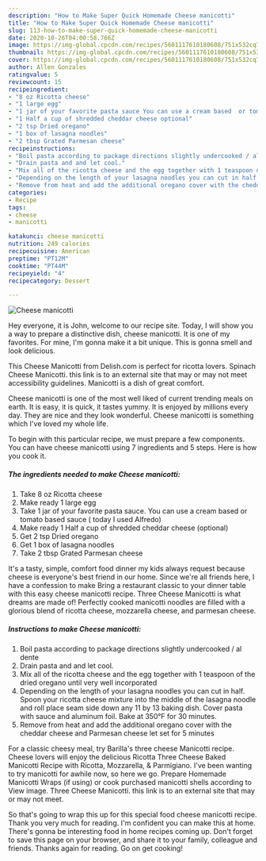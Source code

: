 ```yaml
---
description: "How to Make Super Quick Homemade Cheese manicotti"
title: "How to Make Super Quick Homemade Cheese manicotti"
slug: 113-how-to-make-super-quick-homemade-cheese-manicotti
date: 2020-10-26T04:00:58.766Z
image: https://img-global.cpcdn.com/recipes/5601117610180608/751x532cq70/cheese-manicotti-recipe-main-photo.jpg
thumbnail: https://img-global.cpcdn.com/recipes/5601117610180608/751x532cq70/cheese-manicotti-recipe-main-photo.jpg
cover: https://img-global.cpcdn.com/recipes/5601117610180608/751x532cq70/cheese-manicotti-recipe-main-photo.jpg
author: Allen Gonzales
ratingvalue: 5
reviewcount: 15
recipeingredient:
- "8 oz Ricotta cheese"
- "1 large egg"
- "1 jar of your favorite pasta sauce You can use a cream based  or tomato based sauce  today I used Alfredo"
- "1 Half a cup of shredded cheddar cheese optional"
- "2 tsp Dried oregano"
- "1 box of lasagna noodles"
- "2 tbsp Grated Parmesan cheese"
recipeinstructions:
- "Boil pasta according to package directions slightly undercooked / al dente"
- "Drain pasta and and let cool."
- "Mix all of the ricotta cheese and the egg together with 1 teaspoon of the dried oregano until very well incorporated"
- "Depending on the length of your lasagna noodles you can cut in half. Spoon your ricotta cheese mixture into the middle of the lasagna noodle and roll place seam side down any 11 by 13 baking dish. Cover  pasta with  sauce and aluminum foil.  Bake at 350°F for 30 minutes."
- "Remove from heat and add the additional oregano cover with the cheddar cheese and Parmesan cheese let set for 5 minutes"
categories:
- Recipe
tags:
- cheese
- manicotti

katakunci: cheese manicotti 
nutrition: 249 calories
recipecuisine: American
preptime: "PT12M"
cooktime: "PT44M"
recipeyield: "4"
recipecategory: Dessert

---
```



![Cheese manicotti](https://img-global.cpcdn.com/recipes/5601117610180608/751x532cq70/cheese-manicotti-recipe-main-photo.jpg)

Hey everyone, it is John, welcome to our recipe site. Today, I will show you a way to prepare a distinctive dish, cheese manicotti. It is one of my favorites. For mine, I'm gonna make it a bit unique. This is gonna smell and look delicious.

This Cheese Manicotti from Delish.com is perfect for ricotta lovers. Spinach Cheese Manicotti. this link is to an external site that may or may not meet accessibility guidelines. Manicotti is a dish of great comfort.

Cheese manicotti is one of the most well liked of current trending meals on earth. It is easy, it is quick, it tastes yummy. It is enjoyed by millions every day. They are nice and they look wonderful. Cheese manicotti is something which I've loved my whole life.


To begin with this particular recipe, we must prepare a few components. You can have cheese manicotti using 7 ingredients and 5 steps. Here is how you cook it.

<!--inarticleads1-->

##### The ingredients needed to make Cheese manicotti:

1. Take 8 oz Ricotta cheese
1. Make ready 1 large egg
1. Take 1 jar of your favorite pasta sauce. You can use a cream based  or tomato based sauce ( today I used Alfredo)
1. Make ready 1 Half a cup of shredded cheddar cheese (optional)
1. Get 2 tsp Dried oregano
1. Get 1 box of lasagna noodles
1. Take 2 tbsp Grated Parmesan cheese


It&#39;s a tasty, simple, comfort food dinner my kids always request because cheese is everyone&#39;s best friend in our home. Since we&#39;re all friends here, I have a confession to make Bring a restaurant classic to your dinner table with this easy cheese manicotti recipe. Three Cheese Manicotti is what dreams are made of! Perfectly cooked manicotti noodles are filled with a glorious blend of ricotta cheese, mozzarella cheese, and parmesan cheese. 

<!--inarticleads2-->

##### Instructions to make Cheese manicotti:

1. Boil pasta according to package directions slightly undercooked / al dente
1. Drain pasta and and let cool.
1. Mix all of the ricotta cheese and the egg together with 1 teaspoon of the dried oregano until very well incorporated
1. Depending on the length of your lasagna noodles you can cut in half. Spoon your ricotta cheese mixture into the middle of the lasagna noodle and roll place seam side down any 11 by 13 baking dish. Cover  pasta with  sauce and aluminum foil.  Bake at 350°F for 30 minutes.
1. Remove from heat and add the additional oregano cover with the cheddar cheese and Parmesan cheese let set for 5 minutes


For a classic cheesy meal, try Barilla&#39;s three cheese Manicotti recipe. Cheese lovers will enjoy the delicious Ricotta Three Cheese Baked Manicotti Recipe with Ricotta, Mozzarella, &amp; Parmigiano. I&#39;ve been wanting to try manicotti for awhile now, so here we go. Prepare Homemade Manicotti Wraps (if using) or cook purchased manicotti shells according to View image. Three Cheese Manicotti. this link is to an external site that may or may not meet. 

So that's going to wrap this up for this special food cheese manicotti recipe. Thank you very much for reading. I'm confident you can make this at home. There's gonna be interesting food in home recipes coming up. Don't forget to save this page on your browser, and share it to your family, colleague and friends. Thanks again for reading. Go on get cooking!
